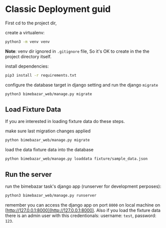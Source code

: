 # Classic Deployment guid

First cd to the project dir,

create a virtualenv:

```bash
python3 -m venv venv
```

**Note**: venv dir ignored in `.gitignore` file, So it's OK to create in the the project directory itself.

install dependencies:

```bash
pip3 install -r requirements.txt
```

configure the database target in django setting and run the django `migrate`

```bash
python3 bimebazar_web/manage.py migrate
```

## Load Fixture Data

If you are interested in loading fixture data do these steps.

make sure last migration changes applied

```bash
python bimebazar_web/manage.py migrate
```

load the data fixture data into the database

```bash
python bimebazar_web/manage.py loaddata fixture/sample_data.json
```


## Run the server

run the bimebazar task's django app (runserver for development perposes):

```bash
python3 bimebazar_web/manage.py runserver
```

remember you can access the django app on port `8000` on local machine on [http://127.0.0.1:8000](http://127.0.0.1:8000). Also if you load the fixture data there is an admin user with this credentionals: username: `test`, password: `123`.

